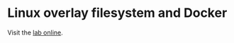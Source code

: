 # Linux overlay filesystem and Docker

Visit the [lab online](https://www.adaltas.com/en/2021/06/03/linux-overlay-filesystem-docker/).